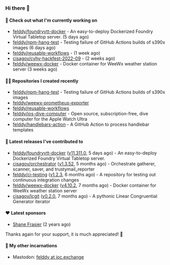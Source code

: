 ### Hi there 👋

#### 👷 Check out what I'm currently working on

- [felddy/foundryvtt-docker](https://github.com/felddy/foundryvtt-docker) - An easy-to-deploy Dockerized Foundry Virtual Tabletop server. (5 days ago)
- [felddy/npm-hang-test](https://github.com/felddy/npm-hang-test) - Testing failure of GitHub Actions builds of s390x images (6 days ago)
- [felddy/reusable-workflows](https://github.com/felddy/reusable-workflows) -  (1 week ago)
- [cisagov/cyhy-hackfest-2022-09](https://github.com/cisagov/cyhy-hackfest-2022-09) -  (2 weeks ago)
- [felddy/weewx-docker](https://github.com/felddy/weewx-docker) - Docker container for WeeWx weather station server (3 weeks ago)

#### 👨‍💻 Repositories I created recently

- [felddy/npm-hang-test](https://github.com/felddy/npm-hang-test) - Testing failure of GitHub Actions builds of s390x images
- [felddy/weewx-prometheus-exporter](https://github.com/felddy/weewx-prometheus-exporter)
- [felddy/reusable-workflows](https://github.com/felddy/reusable-workflows)
- [felddy/ios-dive-computer](https://github.com/felddy/ios-dive-computer) - Open source, subscription-free, dive computer for the Apple Watch Ultra
- [felddy/handlebars-action](https://github.com/felddy/handlebars-action) - A GitHub Action to process handlebar templates

#### 🚀 Latest releases I've contributed to

- [felddy/foundryvtt-docker](https://github.com/felddy/foundryvtt-docker) ([v11.311.0](https://github.com/felddy/foundryvtt-docker/releases/tag/v11.311.0), 5 days ago) - An easy-to-deploy Dockerized Foundry Virtual Tabletop server.
- [cisagov/orchestrator](https://github.com/cisagov/orchestrator) ([v1.3.52](https://github.com/cisagov/orchestrator/releases/tag/v1.3.52), 5 months ago) - Orchestrate gatherer, scanner, saver, and trustymail_reporter
- [felddy/ci-testing](https://github.com/felddy/ci-testing) ([v1.2.3](https://github.com/felddy/ci-testing/releases/tag/v1.2.3), 6 months ago) - A repository for testing out continuous integration changes
- [felddy/weewx-docker](https://github.com/felddy/weewx-docker) ([v4.10.2](https://github.com/felddy/weewx-docker/releases/tag/v4.10.2), 7 months ago) - Docker container for WeeWx weather station server
- [cisagov/lcgit](https://github.com/cisagov/lcgit) ([v0.2.0](https://github.com/cisagov/lcgit/releases/tag/v0.2.0), 7 months ago) - A pythonic Linear Congruential Generator iterator

#### ❤️ Latest sponsors
- [Shane Frasier](https://github.com/jsf9k) (2 years ago)

Thanks again for your support, it is much appreciated! 🙏

#### 🐋 My other incarnations
- Mastodon: <a rel="me" href="https://ioc.exchange/@felddy">felddy at ioc.exchange</a>
